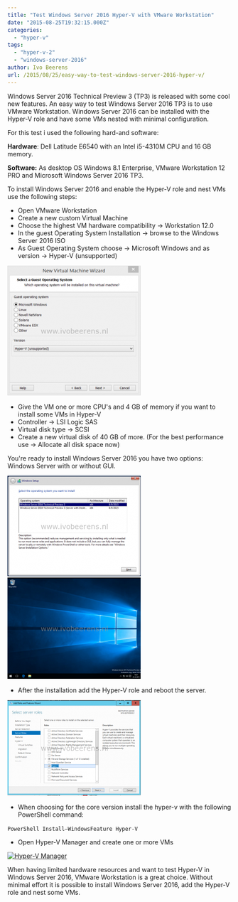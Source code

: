 ```yaml
---
title: "Test Windows Server 2016 Hyper-V with VMware Workstation"
date: "2015-08-25T19:32:15.000Z"
categories: 
  - "hyper-v"
tags: 
  - "hyper-v-2"
  - "windows-server-2016"
author: Ivo Beerens
url: /2015/08/25/easy-way-to-test-windows-server-2016-hyper-v/
---
```


Windows Server 2016 Technical Preview 3 (TP3) is released with some cool new features. An easy way to test Windows Server 2016 TP3 is to use VMware Workstation. Windows Server 2016 can be installed with the Hyper-V role and have some VMs nested with minimal configuration.

For this test i used the following hard-and software:

**Hardware**: Dell Latitude E6540 with an Intel i5-4310M CPU and 16 GB memory.

**Software:** As desktop OS Windows 8.1 Enterprise, VMware Workstation 12 PRO and Microsoft Windows Server 2016 TP3.

To install Windows Server 2016 and enable the Hyper-V role and nest VMs use the following steps:

- Open VMware Workstation
- Create a new custom Virtual Machine
- Choose the highest VM hardware compatibility -> Workstation 12.0
- In the guest Operating System Installation -> browse to the Windows Server 2016 ISO
- As Guest Operating System choose -> Microsoft Windows and as version -> Hyper-V (unsupported)

[![1](images/1-300x292.png)](images/1.png)

- Give the VM one or more CPU's and 4 GB of memory if you want to install some VMs in Hyper-V
- Controller -> LSI Logic SAS
- Virtual disk type -> SCSI
- Create a new virtual disk of 40 GB of more. (For the best performance use -> Allocate all disk space now)

You're ready to install Windows Server 2016 you have two options: Windows Server with or without GUI.

[![3](images/3-300x226.png)](images/3.png)   [![6](images/6-300x228.png)](images/6.png)

- After the installation add the Hyper-V role and reboot the server.

[![7](images/7-300x215.png)](images/7.png)

- When choosing for the core version install the hyper-v with the following PowerShell command:

```PowerShell Install–WindowsFeature Hyper-V```

- Open Hyper-V Manager and create one or more VMs

[![Hyper-V Manager](images/Hyper-V-Manager-300x169.png)](images/Hyper-V-Manager.png)

When having limited hardware resources and want to test Hyper-V in Windows Server 2016, VMware Workstation is a great choice. Without minimal effort it is possible to install Windows Server 2016, add the Hyper-V role and nest some VMs.